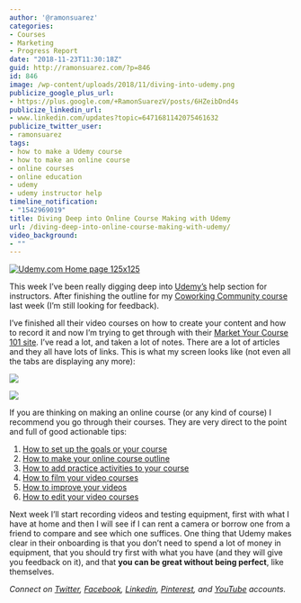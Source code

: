 ```yaml
---
author: '@ramonsuarez'
categories:
- Courses
- Marketing
- Progress Report
date: "2018-11-23T11:30:18Z"
guid: http://ramonsuarez.com/?p=846
id: 846
image: /wp-content/uploads/2018/11/diving-into-udemy.png
publicize_google_plus_url:
- https://plus.google.com/+RamonSuarezV/posts/6HZeibDnd4s
publicize_linkedin_url:
- www.linkedin.com/updates?topic=6471681142075461632
publicize_twitter_user:
- ramonsuarez
tags:
- how to make a Udemy course
- how to make an online course
- online courses
- online education
- udemy
- udemy instructor help
timeline_notification:
- "1542969019"
title: Diving Deep into Online Course Making with Udemy
url: /diving-deep-into-online-course-making-with-udemy/
video_background:
- ""
---
```


[![Udemy.com Home page 125x125](https://ad.linksynergy.com/fs-bin/show?id=nqvRWNWHD4Q&bids=507388.292&subid=0&type=4&gridnum=4)](https://click.linksynergy.com/fs-bin/click?id=nqvRWNWHD4Q&offerid=507388.292&subid=0&type=4)

This week I’ve been really digging deep into [Udemy’s](https://www.coworkinghandbook.com/udemy) help section for instructors. After finishing the outline for my [Coworking Community course ](https://www.coworkinghandbook.com/coworking-community-course-draft/)last week (I’m still looking for feedback).

I’ve finished all their video courses on how to create your content and how to record it and now I’m trying to get through with their [Market Your Course 101 site](https://teach.udemy.com/course-marketing/). I’ve read a lot, and taken a lot of notes. There are a lot of articles and they all have lots of links. This is what my screen looks like (not even all the tabs are displaying any more):

![](https://ramonsuarez.com/wp-content/uploads/2018/11/udemy-marketing-help.png)

![](https://ramonsuarez.com/wp-content/uploads/2018/11/overwhelmed.gif)

If you are thinking on making an online course (or any kind of course) I recommend you go through their courses. They are very direct to the point and full of good actionable tips:

1. [How to set up the goals or your course ](https://www.udemy.com/share/1004eKAkEZc1Y=/)
2. [How to make your online course outline](https://www.udemy.com/share/10019IAkEZc1Y=/)
3. [How to add practice activities to your course](https://www.udemy.com/share/1001DOAkEZc1Y=/)
4. [How to film your video courses](https://www.udemy.com/share/10026GAkEZc1Y=/)
5. [How to improve your videos](https://www.udemy.com/share/1006b8AkEZc1Y=/)
6. [How to edit your video courses](https://www.udemy.com/share/100078AkEZc1Y=/)

Next week I’ll start recording videos and testing equipment, first with what I have at home and then I will see if I can rent a camera or borrow one from a friend to compare and see which one suffices. One thing that Udemy makes clear in their onboarding is that you don’t need to spend a lot of money in equipment, that you should try first with what you have (and they will give you feedback on it), and that **you can be great without being perfect**, like themselves.

*Connect on [Twitter](https://twitter.com/ramonsuarez), [Facebook](https://www.facebook.com/ramonsuarezdotcom), [Linkedin](https://www.linkedin.com/in/ramonsuarez/), [Pinterest](https://www.pinterest.com/ramonsuarez/), and [YouTube](https://www.youtube.com/ramonsuarezv) accounts.*